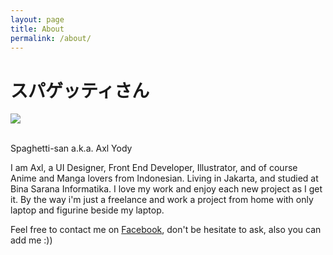 ```yaml
---
layout: page
title: About
permalink: /about/
---
```

<h1>スパゲッティさん</h1>
<p>
<img src="https://avatars2.githubusercontent.com/u/8794792?v=3&s=180">
</p>
<br>
Spaghetti-san a.k.a. Axl Yody


I am Axl, a UI Designer, Front End Developer, Illustrator, and of course Anime and Manga lovers from Indonesian.
Living in Jakarta, and studied at Bina Sarana Informatika.
I love my work and enjoy each new project as I get it.
By the way i'm just a freelance and work a project from home with only laptop and figurine beside my laptop.



Feel free to contact me on [Facebook](https://www.facebook.com/profile.php?id=100007594726461), don't be hesitate to ask, also you can add me :))


